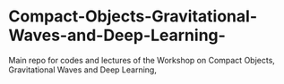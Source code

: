 # Compact-Objects-Gravitational-Waves-and-Deep-Learning-
Main repo for codes and lectures of the Workshop on Compact Objects, Gravitational Waves and Deep Learning,
